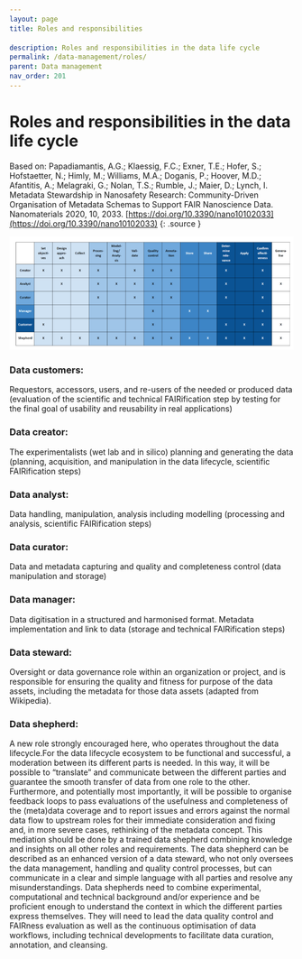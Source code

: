 ```yaml
---
layout: page
title: Roles and responsibilities

description: Roles and responsibilities in the data life cycle
permalink: /data-management/roles/
parent: Data management
nav_order: 201
---
```

#  Roles and responsibilities in the data life cycle

Based on: Papadiamantis, A.G.; Klaessig, F.C.; Exner, T.E.; Hofer, S.; Hofstaetter, N.; Himly, M.; Williams, M.A.; Doganis, P.; Hoover, M.D.; Afantitis, A.; Melagraki, G.; Nolan, T.S.; Rumble, J.; Maier, D.; Lynch, I. Metadata Stewardship in Nanosafety Research: Community-Driven Organisation of Metadata Schemas to Support FAIR Nanoscience Data. Nanomaterials 2020, 10, 2033. [https://doi.org/10.3390/nano10102033](https://doi.org/10.3390/nano10102033)
{: .source }

![](../../images/roles.png)


### Data customers:
Requestors, accessors, users, and re-users of the needed or produced data (evaluation of the scientific and technical FAIRification step by testing for the final goal of usability and reusability in real applications)

### Data creator:
The experimentalists (wet lab and in silico) planning and generating the data (planning, acquisition, and manipulation in the data lifecycle, scientific FAIRification steps)

### Data analyst:
Data handling, manipulation, analysis including modelling (processing and analysis, scientific FAIRification steps)

### Data curator:
Data and metadata capturing and quality and completeness control (data manipulation and storage)

### Data manager:
Data digitisation in a structured and harmonised format. Metadata implementation and link to data (storage and technical FAIRification steps)

### Data steward:
Oversight or data governance role within an organization or project, and is responsible for ensuring the quality and fitness for purpose of the data assets, including the metadata for those data assets (adapted from Wikipedia).

### Data shepherd:
A new role strongly encouraged here, who operates throughout the data lifecycle.For the data lifecycle ecosystem to be functional and successful, a moderation between its different parts is needed. In this way, it will be possible to “translate” and communicate between the different parties and guarantee the smooth transfer of data from one role to the other. Furthermore, and potentially most importantly, it will be possible to organise feedback loops to pass evaluations of the usefulness and completeness of the (meta)data coverage and to report issues and errors against the normal data flow to upstream roles for their immediate consideration and fixing and, in more severe cases, rethinking of the metadata concept. This mediation should be done by a trained data shepherd combining knowledge and insights on all other roles and requirements. The data shepherd can be described as an enhanced version of a data steward, who not only oversees the data management, handling and quality control processes, but can communicate in a clear and simple language with all parties and resolve any misunderstandings. Data shepherds need to combine experimental, computational and technical background and/or experience and be proficient enough to understand the context in which the different parties express themselves. They will need to lead the data quality control and FAIRness evaluation as well as the continuous optimisation of data workflows, including technical developments to facilitate data curation, annotation, and cleansing.
